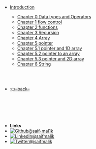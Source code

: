 - [Introduction](/C/README.md)

    - [Chapter 0 Data types and Operators](/C/chapter%200%20Data%20types%20and%20Operators/README.md)
    - [Chapter 1 flow control](/C/chapter%201%20flow%20control/README.md)
    - [Chapter 2 functions](/C/chapter%202%20functions/README.md)
    - [Chapter 3 Recursion](/C/chapter%203%20Recursion/README.md)
    - [Chapter 4 Array](/C/chapter%204%20Array/README.md)
    - [Chapter 5 pointer](/C/chapter%205%20pointer/README.md)
    - [Chapter 5.1 pointer and 1D array](/C/chapter%205.1%20pointer%20and%201D%20array/README.md)
    - [Chapter 5.2 pointer to an array](/C/chapter%205.2%20pointer%20to%20an%20array/README.md)
    - [Chapter 5.3 pointer and 2D array](/C/chapter%205.3%20pointer%20and%202D%20array/README.md)
    - [Chapter 6 String](/C/chapter%206%20String/README.md)

<br/>

<br/>

- [👈–back–](../)

<br/>

<br/>

<br/>

<br/>

- **Links**
- [![Github](https://raw.githubusercontent.com/saif-mal1k/web-development/e999b06533ec7666079dd9a3303b15ffde764ed4/assets/img/github.svg)@saif-mal1k](https://github.com/saif-mal1k/)
- [![LinkedIn](https://raw.githubusercontent.com/saif-mal1k/web-development/e999b06533ec7666079dd9a3303b15ffde764ed4/assets/img/linkedin.svg)@saifmalik](http://linkedin.com/in/saifmalik)
- [![Twitter](https://raw.githubusercontent.com/saif-mal1k/web-development/e999b06533ec7666079dd9a3303b15ffde764ed4/assets/img/twitter.svg)@isaifmalik](http://twitter.com/isaifmalik)

<!--comment-->